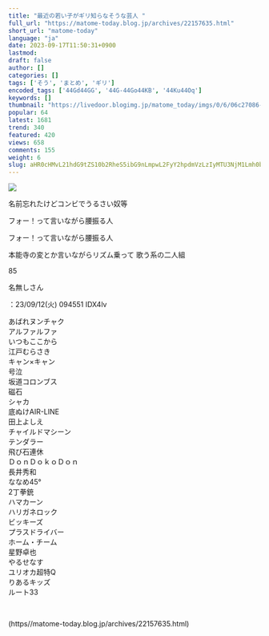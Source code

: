 ```yaml
---
title: "最近の若い子がギリ知らなそうな芸人 "
full_url: "https://matome-today.blog.jp/archives/22157635.html"
short_url: "matome-today"
language: "ja"
date: 2023-09-17T11:50:31+0900
lastmod: 
draft: false
author: []
categories: []
tags: ['そう', 'まとめ', 'ギリ']
encoded_tags: ['44Gd44GG', '44G-44Go44KB', '44Ku44Oq']
keywords: []
thumbnail: "https://livedoor.blogimg.jp/matome_today/imgs/0/6/06c27086-s.png"
popular: 64
latest: 1681
trend: 340
featured: 420
views: 658
comments: 155
weight: 6
slug: aHR0cHMvL21hdG9tZS10b2RheS5ibG9nLmpwL2FyY2hpdmVzLzIyMTU3NjM1Lmh0bWw=
---
```


![](https://livedoor.blogimg.jp/matome_today/imgs/0/6/06c27086-s.png)

<div><p>名前忘れたけどコンビでうるさい奴等</p><p>フォー！って言いながら腰振る人</p><p>フォー！って言いながら腰振る人</p><p>本能寺の変とか言いながらリズム乗って 歌う系の二人組</p><p>85 <p>名無しさん</p>：23/09/12(火) 094551 IDX4lv<br></p><p><p> あばれヌンチャク<br>アルファルファ<br>いつもここから<br>江戸むらさき<br>キャン×キャン<br>号泣<br>坂道コロンブス<br>磁石<br>シャカ<br>底ぬけAIR-LINE<br>田上よしえ<br>チャイルドマシーン<br>テンダラー<br>飛び石連休<br>ＤｏｎＤｏｋｏＤｏｎ<br>長井秀和<br>ななめ45°<br>2丁拳銃<br>ハマカーン<br>ハリガネロック<br>ビッキーズ<br>プラスドライバー<br>ホーム・チーム<br>星野卓也<br>やるせなす<br>ユリオカ超特Q<br>りあるキッズ<br>ルート33 </p></p><br></div>

(https//matome-today.blog.jp/archives/22157635.html)
